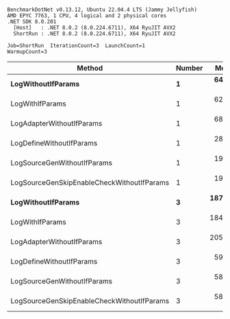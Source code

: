 ```

BenchmarkDotNet v0.13.12, Ubuntu 22.04.4 LTS (Jammy Jellyfish)
AMD EPYC 7763, 1 CPU, 4 logical and 2 physical cores
.NET SDK 8.0.201
  [Host]   : .NET 8.0.2 (8.0.224.6711), X64 RyuJIT AVX2
  ShortRun : .NET 8.0.2 (8.0.224.6711), X64 RyuJIT AVX2

Job=ShortRun  IterationCount=3  LaunchCount=1  
WarmupCount=3  

```
| Method                                     | Number | Mean      | Error     | StdDev   | Min       | Max       | Gen0   | Allocated |
|------------------------------------------- |------- |----------:|----------:|---------:|----------:|----------:|-------:|----------:|
| **LogWithoutIfParams**                         | **1**      |  **64.53 ns** |  **3.440 ns** | **0.189 ns** |  **64.37 ns** |  **64.73 ns** | **0.0010** |      **88 B** |
| LogWithIfParams                            | 1      |  62.32 ns | 11.336 ns | 0.621 ns |  61.62 ns |  62.80 ns | 0.0010 |      88 B |
| LogAdapterWithoutIfParams                  | 1      |  68.15 ns | 12.629 ns | 0.692 ns |  67.45 ns |  68.83 ns | 0.0010 |      88 B |
| LogDefineWithoutIfParams                   | 1      |  28.79 ns |  5.389 ns | 0.295 ns |  28.55 ns |  29.12 ns |      - |         - |
| LogSourceGenWithoutIfParams                | 1      |  19.79 ns |  0.794 ns | 0.044 ns |  19.74 ns |  19.83 ns |      - |         - |
| LogSourceGenSkipEnableCheckWithoutIfParams | 1      |  19.58 ns |  2.153 ns | 0.118 ns |  19.46 ns |  19.69 ns |      - |         - |
| **LogWithoutIfParams**                         | **3**      | **187.62 ns** | **20.379 ns** | **1.117 ns** | **186.77 ns** | **188.88 ns** | **0.0031** |     **264 B** |
| LogWithIfParams                            | 3      | 184.53 ns | 31.846 ns | 1.746 ns | 182.99 ns | 186.43 ns | 0.0031 |     264 B |
| LogAdapterWithoutIfParams                  | 3      | 205.21 ns | 10.421 ns | 0.571 ns | 204.71 ns | 205.83 ns | 0.0031 |     264 B |
| LogDefineWithoutIfParams                   | 3      |  59.16 ns |  2.306 ns | 0.126 ns |  59.05 ns |  59.30 ns |      - |         - |
| LogSourceGenWithoutIfParams                | 3      |  58.57 ns |  0.878 ns | 0.048 ns |  58.52 ns |  58.62 ns |      - |         - |
| LogSourceGenSkipEnableCheckWithoutIfParams | 3      |  58.37 ns |  9.434 ns | 0.517 ns |  57.84 ns |  58.88 ns |      - |         - |

